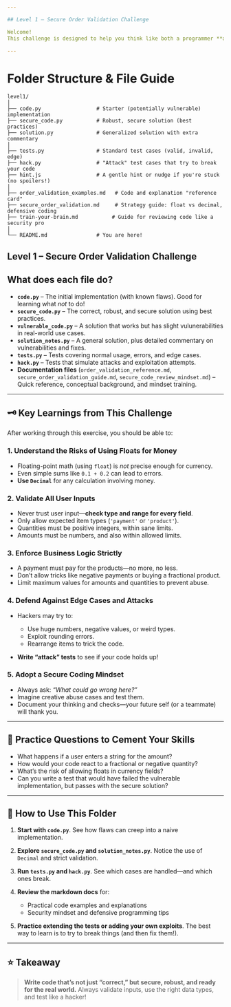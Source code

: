```yaml
---

## Level 1 – Secure Order Validation Challenge

Welcome!
This challenge is designed to help you think like both a programmer **and** a security reviewer. You’ll learn why robust input validation, correct data types, and defensive coding matter—especially when handling money.

---
```


# Folder Structure & File Guide

```text
level1/
│
├── code.py                  # Starter (potentially vulnerable) implementation
├── secure_code.py           # Robust, secure solution (best practices)
├── solution.py              # Generalized solution with extra commentary
│
├── tests.py                 # Standard test cases (valid, invalid, edge)
├── hack.py                  # "Attack" test cases that try to break your code
├── hint.js                  # A gentle hint or nudge if you're stuck (no spoilers!)
│
├── order_validation_examples.md   # Code and explanation "reference card"
├── secure_order_validation.md     # Strategy guide: float vs decimal, defensive coding
├── train-your-brain.md           # Guide for reviewing code like a security pro
│
└── README.md                # You are here!
```

## Level 1 – Secure Order Validation Challenge

## **What does each file do?**

* **`code.py`** – The initial implementation (with known flaws). Good for learning what *not* to do!
* **`secure_code.py`** – The correct, robust, and secure solution using best practices.
* **`vulnerable_code.py`** – A solution that works but has slight vulunerabilities in real-world use cases.
* **`solution_notes.py`** – A general solution, plus detailed commentary on vulnerabilities and fixes.
* **`tests.py`** – Tests covering normal usage, errors, and edge cases.
* **`hack.py`** – Tests that simulate attacks and exploitation attempts.
* **Documentation files** (`order_validation_reference.md`, `secure_order_validation_guide.md`, `secure_code_review_mindset.md`) – Quick reference, conceptual background, and mindset training.

---

## 🗝️ **Key Learnings from This Challenge**

After working through this exercise, you should be able to:

### 1. **Understand the Risks of Using Floats for Money**

* Floating-point math (using `float`) is *not* precise enough for currency.
* Even simple sums like `0.1 + 0.2` can lead to errors.
* **Use `Decimal`** for any calculation involving money.

### 2. **Validate All User Inputs**

* Never trust user input—**check type and range for every field**.
* Only allow expected item types (`'payment'` or `'product'`).
* Quantities must be positive integers, within sane limits.
* Amounts must be numbers, and also within allowed limits.

### 3. **Enforce Business Logic Strictly**

* A payment must pay for the products—no more, no less.
* Don’t allow tricks like negative payments or buying a fractional product.
* Limit maximum values for amounts and quantities to prevent abuse.

### 4. **Defend Against Edge Cases and Attacks**

* Hackers may try to:

  * Use huge numbers, negative values, or weird types.
  * Exploit rounding errors.
  * Rearrange items to trick the code.
* **Write “attack” tests** to see if your code holds up!

### 5. **Adopt a Secure Coding Mindset**

* Always ask: *“What could go wrong here?”*
* Imagine creative abuse cases and test them.
* Document your thinking and checks—your future self (or a teammate) will thank you.

---

## 🧠 **Practice Questions to Cement Your Skills**

* What happens if a user enters a string for the amount?
* How would your code react to a fractional or negative quantity?
* What’s the risk of allowing floats in currency fields?
* Can you write a test that would have failed the vulnerable implementation, but passes with the secure solution?

---

## 🚦 **How to Use This Folder**

1. **Start with `code.py`**.
   See how flaws can creep into a naive implementation.

2. **Explore `secure_code.py` and `solution_notes.py`**.
   Notice the use of `Decimal` and strict validation.

3. **Run `tests.py` and `hack.py`**.
   See which cases are handled—and which ones break.

4. **Review the markdown docs** for:

   * Practical code examples and explanations
   * Security mindset and defensive programming tips

5. **Practice extending the tests or adding your own exploits**.
   The best way to learn is to try to break things (and then fix them!).

---

## ⭐ **Takeaway**

> **Write code that’s not just “correct,” but secure, robust, and ready for the real world.**
> Always validate inputs, use the right data types, and test like a hacker!
